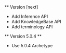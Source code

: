 ** Version [next]

- Add Inference API
- Add KnowledgeBase API
- Add terminology API

** Version 5.0.4 **

- Use 5.0.4 Archetype
